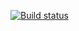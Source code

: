 [![Build status](https://ci.appveyor.com/api/projects/status/hvak5vf415twr4ho?svg=true)](https://ci.appveyor.com/project/Reneddy/postman)
